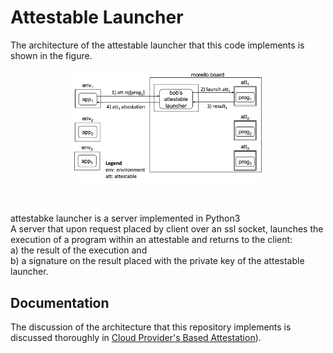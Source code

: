 # Attestable Launcher
The architecture of the attestable launcher that this code implements
is shown in the figure.

<p align="center">
  <img src="./figures/attestablelauncherwithatts.png" 
   width="300" title="Attestable launcher with three attestables.">
</p>
</br>





attestabke launcher is a server implemented in Python3  
A server that upon request placed by client over an ssl socket, launches the execution of a program within an attestable and returns to the client: <br />
  a) the result of the execution and <br />
  b) a signature on the result placed with the private key of the attestable launcher. <br />
  
 ## Documentation
 The discussion of the architecture that this repository implements
 is discussed thoroughly in [Cloud Provider's Based Attestation](https://github.com/CAMB-DSbD/attestablelauncher/blob/main/docs/CloudProvidersBasedAttestation_carlosmolina.pdf "technical report")). 
 
 
